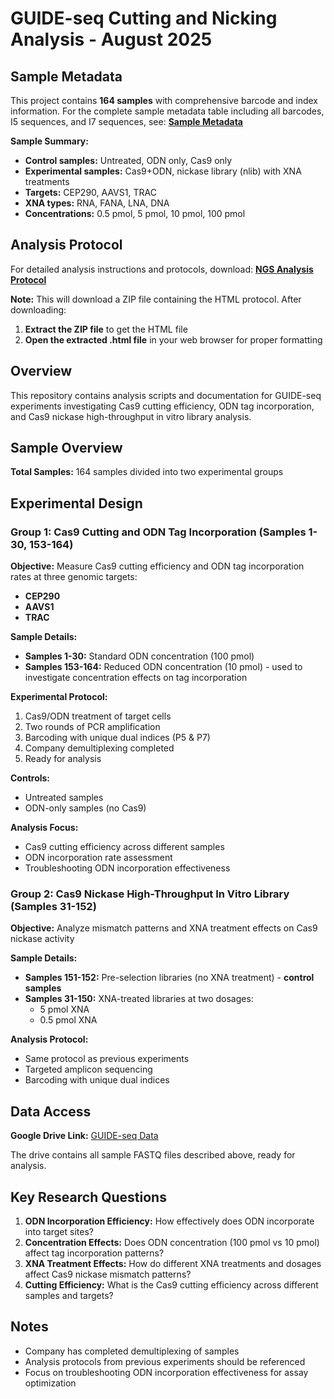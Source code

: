 # GUIDE-seq Cutting and Nicking Analysis - August 2025

## Sample Metadata
This project contains **164 samples** with comprehensive barcode and index information. For the complete sample metadata table including all barcodes, I5 sequences, and I7 sequences, see: **[Sample Metadata](sample_metadata.md)**

**Sample Summary:**
- **Control samples:** Untreated, ODN only, Cas9 only
- **Experimental samples:** Cas9+ODN, nickase library (nlib) with XNA treatments
- **Targets:** CEP290, AAVS1, TRAC
- **XNA types:** RNA, FANA, LNA, DNA
- **Concentrations:** 0.5 pmol, 5 pmol, 10 pmol, 100 pmol

## Analysis Protocol
For detailed analysis instructions and protocols, download: **[NGS Analysis Protocol](https://github.com/jjovelc/HubbardB_JovelJ_CRISPR/raw/main/sunZhang/GUIDEseq_cutting-nicking_Aug2025/nicking_lib_NGS_analysis_protocol_2024Dec_inline.zip)**

**Note:** This will download a ZIP file containing the HTML protocol. After downloading:
1. **Extract the ZIP file** to get the HTML file
2. **Open the extracted .html file** in your web browser for proper formatting

## Overview
This repository contains analysis scripts and documentation for GUIDE-seq experiments investigating Cas9 cutting efficiency, ODN tag incorporation, and Cas9 nickase high-throughput in vitro library analysis.

## Sample Overview
**Total Samples:** 164 samples divided into two experimental groups

## Experimental Design

### Group 1: Cas9 Cutting and ODN Tag Incorporation (Samples 1-30, 153-164)
**Objective:** Measure Cas9 cutting efficiency and ODN tag incorporation rates at three genomic targets:
- **CEP290**
- **AAVS1** 
- **TRAC**

**Sample Details:**
- **Samples 1-30:** Standard ODN concentration (100 pmol)
- **Samples 153-164:** Reduced ODN concentration (10 pmol) - used to investigate concentration effects on tag incorporation

**Experimental Protocol:**
1. Cas9/ODN treatment of target cells
2. Two rounds of PCR amplification
3. Barcoding with unique dual indices (P5 & P7)
4. Company demultiplexing completed
5. Ready for analysis

**Controls:**
- Untreated samples
- ODN-only samples (no Cas9)

**Analysis Focus:**
- Cas9 cutting efficiency across different samples
- ODN incorporation rate assessment
- Troubleshooting ODN incorporation effectiveness

### Group 2: Cas9 Nickase High-Throughput In Vitro Library (Samples 31-152)
**Objective:** Analyze mismatch patterns and XNA treatment effects on Cas9 nickase activity

**Sample Details:**
- **Samples 151-152:** Pre-selection libraries (no XNA treatment) - **control samples**
- **Samples 31-150:** XNA-treated libraries at two dosages:
  - 5 pmol XNA
  - 0.5 pmol XNA

**Analysis Protocol:**
- Same protocol as previous experiments
- Targeted amplicon sequencing
- Barcoding with unique dual indices

## Data Access
**Google Drive Link:** [GUIDE-seq Data](https://drive.google.com/drive/folders/14hpWdR1cHqZE3kIW0SOeMU0pWVYMw35i?usp=sharing)

The drive contains all sample FASTQ files described above, ready for analysis.

## Key Research Questions
1. **ODN Incorporation Efficiency:** How effectively does ODN incorporate into target sites?
2. **Concentration Effects:** Does ODN concentration (100 pmol vs 10 pmol) affect tag incorporation patterns?
3. **XNA Treatment Effects:** How do different XNA treatments and dosages affect Cas9 nickase mismatch patterns?
4. **Cutting Efficiency:** What is the Cas9 cutting efficiency across different samples and targets?

## Notes
- Company has completed demultiplexing of samples
- Analysis protocols from previous experiments should be referenced
- Focus on troubleshooting ODN incorporation effectiveness for assay optimization
